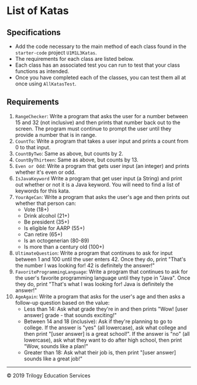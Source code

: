 # List of Katas

## Specifications

- Add the code necessary to the main method of each class found in the `starter-code` project `U1M1L3Katas`.
- The requirements for each class are listed below.
- Each class has an associated test you can run to test that your class functions as intended.
- Once you have completed each of the classes, you can test them all at once using `AllKatasTest`.

## Requirements

1. `RangeChecker`: Write a program that asks the user for a number between 15 and 32 (not inclusive) and then prints that number back out to the screen. The program must continue to prompt the user until they provide a number that is in range.
1. `CountTo`: Write a program that takes a user input and prints a count from 0 to that input.
1. `CountByTwo`: Same as above, but counts by 2.
1. `CountByThirteen`: Same as above, but counts by 13.
1. `Even or Odd`: Write a program that gets user input (an integer) and prints whether it's even or odd.
1. `IsJavaKeyword` Write a program that get user input (a String) and print out whether or not it is a Java keyword. You will need to find a list of keywords for this kata.
1. `YourAgeCan`: Write a program that asks the user's age and then prints out whether that person can:
    * Vote (18+)
    * Drink alcohol (21+)
    * Be president (35+)
    * Is eligible for AARP (55+)
    * Can retire (65+)
    * Is an octogenerian (80-89)
    * Is more than a century old (100+)
1. `UltimateQuestion`: Write a program that continues to ask for input between 1 and 100 until the user enters 42. Once they do, print "That's the number I was looking for! 42 is definitely the answer!"
1. `FavoriteProgrammingLanguage`: Write a program that continues to ask for the user's favorite programming language until they type in "Java". Once they do, print "That's what I was looking for! Java is definitely the answer!"
1. `AgeAgain`: Write a program that asks for the user's age and then asks a follow-up question based on the value:
    * Less than 14: Ask what grade they're in and then prints "Wow! [user answer] grade - that sounds exciting!"
    * Between 14 and 18 (inclusive): Ask if they're planning to go to college.  If the answer is "yes" (all lowercase), ask what college and then print "[user answer] is a great school!".  If the answer is "no" (all lowercase), ask what they want to do after high school, then print "Wow, <user answer> sounds like a plan!"
    * Greater than 18: Ask what their job is, then print "[user answer] sounds like a great job!"

---
© 2019 Trilogy Education Services